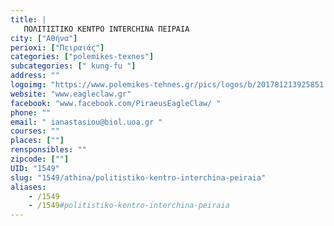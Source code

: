 ```yaml
---
title: |
   ΠΟΛΙΤΙΣΤΙΚΟ ΚΕΝΤΡΟ INTERCHINA ΠΕΙΡΑΙΑ
city: ["Αθήνα"]
perioxi: ["Πειραιάς"]
categories: ["polemikes-texnes"]
subcategories: [" kung-fu "]
address: ""
logoimg: "https://www.polemikes-tehnes.gr/pics/logos/b/201781213925851.jpg"
website: "www.eagleclaw.gr"
facebook: "www.facebook.com/PiraeusEagleClaw/ "
phone: ""
email: " ianastasiou@biol.uoa.gr "
courses: ""
places: [""]
rensponsibles: ""
zipcode: [""]
UID: "1549"
slug: "1549/athina/politistiko-kentro-interchina-peiraia"
aliases:
    - /1549
    - /1549#politistiko-kentro-interchina-peiraia
---
```


